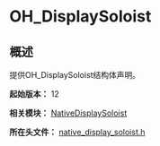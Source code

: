 # OH_DisplaySoloist

## 概述

提供OH_DisplaySoloist结构体声明。

**起始版本：** 12

**相关模块：** [NativeDisplaySoloist](capi-nativedisplaysoloist.md)

**所在头文件：** [native_display_soloist.h](capi-native-display-soloist-h.md)

